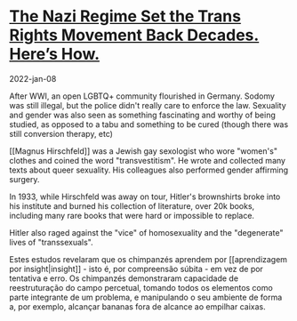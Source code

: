 # [The Nazi Regime Set the Trans Rights Movement Back Decades. Here’s How.](https://hornet.com/stories/nazis-trans-rights/)
2022-jan-08

After WWI, an open LGBTQ+ community flourished in Germany. Sodomy was still illegal, but the police didn't really care to enforce the law. Sexuality and gender was also seen as something fascinating and worthy of being studied, as opposed to a tabu and something to be cured (though there was still conversion therapy, etc)

[[Magnus Hirschfeld]] was a Jewish gay sexologist who wore "women's" clothes and coined the word "transvestitism". He wrote and collected many texts about queer sexuality. His colleagues also performed gender affirming surgery.

In 1933, while Hirschfeld was away on tour, Hitler's brownshirts broke into his institute and burned his collection of literature, over 20k books, including many rare books that were hard or impossible to replace.

Hitler also raged against the "vice" of homosexuality and the "degenerate" lives of "transsexuals".

Estes estudos revelaram que os chimpanzés aprendem por [[aprendizagem por insight|insight]] - isto é, por compreensão súbita - em vez de por tentativa e erro. Os chimpanzés demonstraram capacidade de reestruturação do campo percetual, tomando todos os elementos como parte integrante de um problema, e manipulando o seu ambiente de forma a, por exemplo, alcançar bananas fora de alcance ao empilhar caixas.